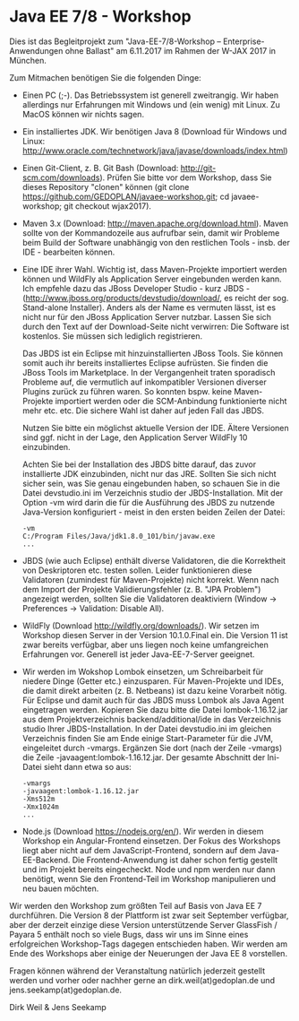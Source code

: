 Java EE 7/8 - Workshop
========================

Dies ist das Begleitprojekt zum "Java-EE-7/8-Workshop – Enterprise-Anwendungen ohne Ballast" am 6.11.2017 im Rahmen der W-JAX 2017 in München.

Zum Mitmachen benötigen Sie die folgenden Dinge:

- Einen PC (;-). Das Betriebssystem ist generell zweitrangig. Wir haben allerdings nur Erfahrungen mit Windows und (ein wenig) mit Linux. Zu MacOS können wir nichts sagen.

- Ein installiertes JDK. Wir benötigen Java 8 (Download für Windows und Linux: http://www.oracle.com/technetwork/java/javase/downloads/index.html)

- Einen Git-Client, z. B. Git Bash (Download: http://git-scm.com/downloads). Prüfen Sie bitte vor dem Workshop, dass Sie dieses Repository "clonen" können (git clone https://github.com/GEDOPLAN/javaee-workshop.git; cd javaee-workshop; git checkout wjax2017).

- Maven 3.x (Download: http://maven.apache.org/download.html). Maven sollte von der Kommandozeile aus aufrufbar sein, damit wir Probleme beim Build der Software unabhängig von den restlichen Tools - insb. der IDE - bearbeiten können.

- Eine IDE ihrer Wahl. Wichtig ist, dass Maven-Projekte importiert werden können und WildFly als Application Server eingebunden werden kann. Ich empfehle
  dazu das JBoss Developer Studio - kurz JBDS - (http://www.jboss.org/products/devstudio/download/, es reicht der sog. Stand-alone Installer). Anders als
  der Name es vermuten lässt, ist es nicht nur für den JBoss Application Server nutzbar. Lassen Sie sich durch den Text auf der Download-Seite nicht verwirren:
  Die Software ist kostenlos. Sie müssen sich lediglich registrieren.
  
  Das JBDS ist ein Eclipse mit hinzuinstallierten JBoss Tools. Sie können somit auch ihr bereits installiertes Eclipse aufrüsten. Sie finden die JBoss Tools im Marketplace. In der Vergangenheit traten sporadisch Probleme auf, die vermutlich auf inkompatibler Versionen diverser Plugins zurück zu führen waren. So konnten bspw. keine Maven-Projekte importiert werden oder die SCM-Anbindung funktionierte nicht mehr etc. etc. Die sichere Wahl ist daher auf jeden Fall das JBDS.
  
  Nutzen Sie bitte ein möglichst aktuelle Version der IDE. Ältere Versionen sind ggf. nicht in der Lage, den Application Server WildFly 10 einzubinden.
  
  Achten Sie bei der Installation des JBDS bitte darauf, das zuvor installierte JDK einzubinden, nicht nur das JRE. Sollten Sie sich nicht sicher sein, was
  Sie genau eingebunden haben, so schauen Sie in die Datei devstudio.ini im Verzeichnis studio der JBDS-Installation. Mit der Option -vm wird darin die
  für die Ausführung des JBDS zu nutzende Java-Version konfiguriert - meist in den ersten beiden Zeilen der Datei:
  
  ```
  -vm
  C:/Program Files/Java/jdk1.8.0_101/bin/javaw.exe
  ...
  ```
  
- JBDS (wie auch Eclipse) enthält diverse Validatoren, die die Korrektheit von Deskriptoren etc. testen sollen. Leider funktionieren diese Validatoren
  (zumindest für Maven-Projekte) nicht korrekt. Wenn nach dem Import der Projekte Validierungsfehler (z. B. "JPA Problem") angezeigt werden, sollten Sie
  die Validatoren deaktiviern (Window -> Preferences -> Validation: Disable All).

- WildFly (Download http://wildfly.org/downloads/). Wir setzen im Workshop diesen Server in der Version 10.1.0.Final ein. Die Version 11 ist zwar bereits verfügbar, aber uns liegen noch keine umfangreichen Erfahrungen vor. Generell ist jeder Java-EE-7-Server geeignet.

- Wir werden im Wokshop Lombok einsetzen, um Schreibarbeit für niedere Dinge (Getter etc.) einzusparen. Für Maven-Projekte und IDEs, die damit direkt arbeiten
  (z. B. Netbeans) ist dazu keine Vorarbeit nötig. Für Eclipse und damit auch für das JBDS muss Lombok als Java Agent eingetragen werden. Kopieren Sie dazu
  bitte die Datei lombok-1.16.12.jar aus dem Projektverzeichnis backend/additional/ide in das Verzeichnis studio Ihrer JBDS-Installation. In der Datei devstudio.ini
  im gleichen Verzeichnis finden Sie am Ende einige Start-Parameter für die JVM, eingeleitet durch -vmargs. Ergänzen Sie dort (nach der Zeile -vmargs) die 
  Zeile -javaagent:lombok-1.16.12.jar. Der gesamte Abschnitt der Ini-Datei sieht dann etwa so aus:
  
  ```
  -vmargs
  -javaagent:lombok-1.16.12.jar
  -Xms512m
  -Xmx1024m
  ...
  ```

- Node.js (Download https://nodejs.org/en/). Wir werden in diesem Workshop ein Angular-Frontend einsetzen. Der Fokus des Workshops liegt aber nicht auf dem JavaScript-Frontend, sondern auf dem Java-EE-Backend. Die Frontend-Anwendung ist daher schon fertig gestellt und im Projekt bereits eingecheckt. Node und npm werden nur dann benötigt, wenn Sie den Frontend-Teil im Workshop manipulieren und neu bauen möchten.

Wir werden den Workshop zum größten Teil auf Basis von Java EE 7 durchführen. Die Version 8 der Plattform ist zwar seit September verfügbar, aber der derzeit einzige diese Version unterstützende Server GlassFish / Payara 5 enthält noch so viele Bugs, dass wir uns im Sinne eines erfolgreichen Workshop-Tags dagegen entschieden haben. Wir werden am Ende des Workshops aber einige der Neuerungen der Java EE 8 vorstellen.

Fragen können während der Veranstaltung natürlich jederzeit gestellt werden und vorher oder nachher gerne an dirk.weil(at)gedoplan.de und jens.seekamp(at)gedoplan.de.

Dirk Weil & Jens Seekamp
